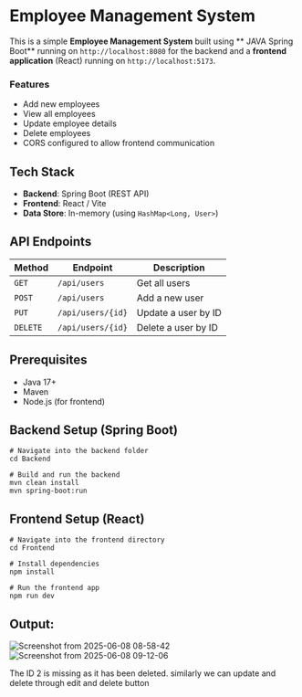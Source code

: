 #  Employee Management System

This is a simple **Employee Management System** built using ** JAVA Spring Boot** running on `http://localhost:8080` for the backend and a **frontend application** (React) running on `http://localhost:5173`.

### Features

- Add new employees
- View all employees
- Update employee details
- Delete employees
- CORS configured to allow frontend communication


## Tech Stack

- **Backend**: Spring Boot (REST API)
- **Frontend**: React / Vite 
- **Data Store**: In-memory (using `HashMap<Long, User>`)

## API Endpoints

| Method | Endpoint        | Description           |
|--------|------------------|-----------------------|
| `GET`  | `/api/users`     | Get all users         |
| `POST` | `/api/users`     | Add a new user        |
| `PUT`  | `/api/users/{id}`| Update a user by ID   |
| `DELETE`| `/api/users/{id}`| Delete a user by ID  |


## Prerequisites
- Java 17+
- Maven
- Node.js (for frontend)

## Backend Setup (Spring Boot)
```
# Navigate into the backend folder
cd Backend

# Build and run the backend
mvn clean install
mvn spring-boot:run
```
## Frontend Setup (React)

```
# Navigate into the frontend directory
cd Frontend

# Install dependencies
npm install

# Run the frontend app
npm run dev
```

## Output:

![Screenshot from 2025-06-08 08-58-42](https://github.com/user-attachments/assets/09f56c29-bdcf-4015-a2a0-03f704a02dd1)
![Screenshot from 2025-06-08 09-12-06](https://github.com/user-attachments/assets/6c076e16-27b9-44b2-b455-9bfaf950e709)


The ID 2 is missing as it has been deleted. similarly we can update and delete through edit and delete button

